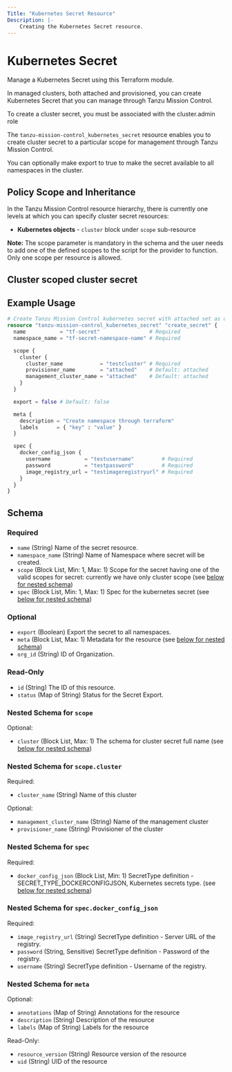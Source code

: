```yaml
---
Title: "Kubernetes Secret Resource"
Description: |-
    Creating the Kubernetes Secret resource.
---
```


# Kubernetes Secret

Manage a Kubernetes Secret using this Terraform module.

In managed clusters, both attached and provisioned, you can create Kubernetes Secret that you can manage through Tanzu Mission Control.

To create a cluster secret, you must be associated with the cluster.admin role

The `tanzu-mission-control_kubernetes_secret` resource enables you to create cluster secret to a particular scope for management through Tanzu Mission Control.

You can optionally make export to true to make the secret available to all namespaces in the cluster.

[cluster Secret]: https://docs.vmware.com/en/VMware-Tanzu-Mission-Control/services/tanzumc-using/GUID-BBE2404D-C2EE-41C7-B639-C0322783A74D.html

[export secret to all namespaces]: https://docs.vmware.com/en/VMware-Tanzu-Mission-Control/services/tanzumc-using/GUID-B0A72F72-4216-4869-B293-6802368B11D2.html

## Policy Scope and Inheritance

In the Tanzu Mission Control resource hierarchy, there is currently one levels at which you can specify cluster secret resources:
- **Kubernetes objects** - `cluster` block under `scope` sub-resource   

**Note:**
The scope parameter is mandatory in the schema and the user needs to add one of the defined scopes to the script for the provider to function.
Only one scope per resource is allowed.

## Cluster scoped cluster secret

## Example Usage

```terraform
# Create Tanzu Mission Control kubernetes secret with attached set as default value.
resource "tanzu-mission-control_kubernetes_secret" "create_secret" {
  name           = "tf-secret"                # Required
  namespace_name = "tf-secret-namespace-name" # Required 

  scope {
    cluster {
      cluster_name            = "testcluster" # Required
      provisioner_name        = "attached"    # Default: attached
      management_cluster_name = "attached"    # Default: attached
    }
  }

  export = false # Default: false

  meta {
    description = "Create namespace through terraform"
    labels      = { "key" : "value" }
  }

  spec {
    docker_config_json {
      username           = "testusername"         # Required
      password           = "testpassword"         # Required
      image_registry_url = "testimageregistryurl" # Required
    }
  }
}
```

<!-- schema generated by tfplugindocs -->
## Schema

### Required

- `name` (String) Name of the secret resource.
- `namespace_name` (String) Name of Namespace where secret will be created.
- `scope` (Block List, Min: 1, Max: 1) Scope for the secret having one of the valid scopes for secret: currently we have only cluster scope (see [below for nested schema](#nestedblock--scope))
- `spec` (Block List, Min: 1, Max: 1) Spec for the kubernetes secret (see [below for nested schema](#nestedblock--spec))

### Optional

- `export` (Boolean) Export the secret to all namespaces.
- `meta` (Block List, Max: 1) Metadata for the resource (see [below for nested schema](#nestedblock--meta))
- `org_id` (String) ID of Organization.

### Read-Only

- `id` (String) The ID of this resource.
- `status` (Map of String) Status for the Secret Export.

<a id="nestedblock--scope"></a>
### Nested Schema for `scope`

Optional:

- `cluster` (Block List, Max: 1) The schema for cluster secret full name (see [below for nested schema](#nestedblock--scope--cluster))

<a id="nestedblock--scope--cluster"></a>
### Nested Schema for `scope.cluster`

Required:

- `cluster_name` (String) Name of this cluster

Optional:

- `management_cluster_name` (String) Name of the management cluster
- `provisioner_name` (String) Provisioner of the cluster



<a id="nestedblock--spec"></a>
### Nested Schema for `spec`

Required:

- `docker_config_json` (Block List, Min: 1) SecretType definition - SECRET_TYPE_DOCKERCONFIGJSON, Kubernetes secrets type. (see [below for nested schema](#nestedblock--spec--docker_config_json))

<a id="nestedblock--spec--docker_config_json"></a>
### Nested Schema for `spec.docker_config_json`

Required:

- `image_registry_url` (String) SecretType definition - Server URL of the registry.
- `password` (String, Sensitive) SecretType definition - Password of the registry.
- `username` (String) SecretType definition - Username of the registry.



<a id="nestedblock--meta"></a>
### Nested Schema for `meta`

Optional:

- `annotations` (Map of String) Annotations for the resource
- `description` (String) Description of the resource
- `labels` (Map of String) Labels for the resource

Read-Only:

- `resource_version` (String) Resource version of the resource
- `uid` (String) UID of the resource